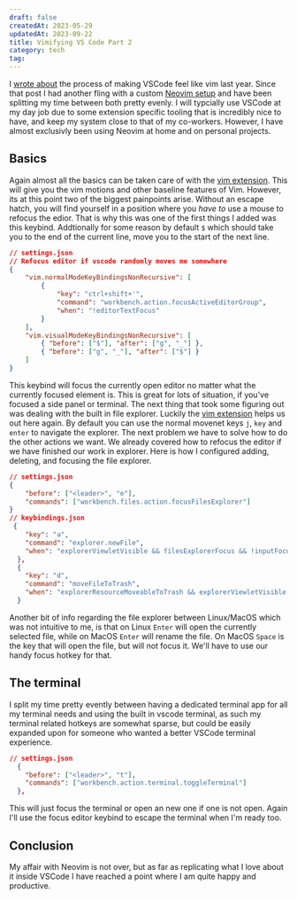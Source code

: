 ```yaml
---
draft: false
createdAt: 2023-05-29
updatedAt: 2023-09-22
title: Vimifying VS Code Part 2
category: tech
tag:
---
```


I [wrote about](./vimifying-vscode.md) the process of making VSCode feel like vim last year. Since that post I had another fling with a custom [Neovim setup](https://github.com/tpolito/nvim-config) and have been splitting my time between both pretty evenly. I will typcially use VSCode at my day job due to some extension specific tooling that is incredibly nice to have, and keep my system close to that of my co-workers. However, I have almost exclusivly been using Neovim at home and on personal projects.

## Basics

Again almost all the basics can be taken care of with the [vim extension](https://marketplace.visualstudio.com/items?itemName=vscodevim.vim). This will give you the vim motions and other baseline features of Vim. However, its at this point two of the biggest painpoints arise. Without an escape hatch, you will find yourself in a position where you _have to_ use a mouse to refocus the edior. That is why this was one of the first things I added was this keybind. Addtionally for some reason by default `$` which should take you to the end of the current line, move you to the start of the next line.

```json
// settings.json
// Refocus editor if vscode randomly moves me somewhere
{
	"vim.normalModeKeyBindingsNonRecursive": [
		{
			"key": "ctrl+shift+'",
			"command": "workbench.action.focusActiveEditorGroup",
			"when": "!editorTextFocus"
		}
	],
	"vim.visualModeKeyBindingsNonRecursive": [
		{ "before": ["$"], "after": ["g", "_"] },
		{ "before": ["g", "_"], "after": ["$"] }
	]
}
```

This keybind will focus the currently open editor no matter what the currently focused element is. This is great for lots of situation, if you've focused a side panel or terminal. The next thing that took some figuring out was dealing with the built in file explorer. Luckily the [vim extension](https://marketplace.visualstudio.com/items?itemName=vscodevim.vim) helps us out here again. By default you can use the normal movenet keys `j`, `key` and `enter` to navigate the explorer. The next problem we have to solve how to do the other actions we want. We already covered how to refocus the editor if we have finished our work in explorer. Here is how I configured adding, deleting, and focusing the file explorer.

```json
// settings.json
{
	"before": ["<leader>", "e"],
	"commands": ["workbench.files.action.focusFilesExplorer"]
}
// keybindings.json
 {
    "key": "a",
    "command": "explorer.newFile",
    "when": "explorerViewletVisible && filesExplorerFocus && !inputFocus"
  },
  {
    "key": "d",
    "command": "moveFileToTrash",
    "when": "explorerResourceMoveableToTrash && explorerViewletVisible && filesExplorerFocus && !explorerResourceReadonly && !inputFocus"
  }
```

Another bit of info regarding the file explorer between Linux/MacOS which was not intuitive to me, is that on Linux `Enter` will open the currently selected file, while on MacOS `Enter` will rename the file. On MacOS `Space` is the key that will open the file, but will not focus it. We'll have to use our handy focus hotkey for that.

## The terminal

I split my time pretty evently between having a dedicated terminal app for all my terminal needs and using the built in vscode terminal, as such my terminal related hotkeys are somewhat sparse, but could be easily expanded upon for someone who wanted a better VSCode terminal experience.

```json
// settings.json
  {
    "before": ["<leader>", "t"],
    "commands": ["workbench.action.terminal.toggleTerminal"]
  },
```

This will just focus the terminal or open an new one if one is not open. Again I'll use the focus editor keybind to escape the terminal when I'm ready too.

## Conclusion

My affair with Neovim is not over, but as far as replicating what I love about it inside VSCode I have reached a point where I am quite happy and productive.
